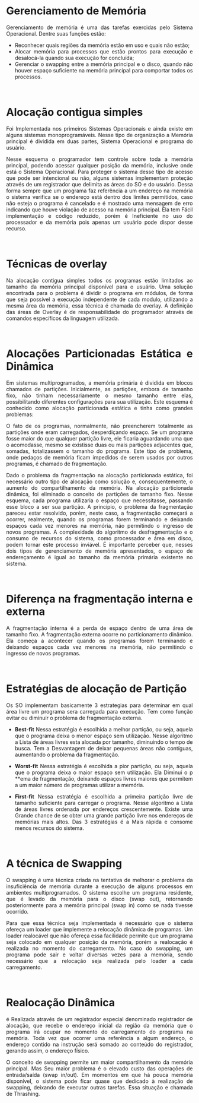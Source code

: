 <div align="justify">

<h1>Gerenciamento de Memória</h1>

Gerenciamento de memória é uma das tarefas exercidas pelo Sistema Operacional. Dentre suas funções estão:

- Reconhecer quais regiões da memória estão em uso e quais não estão;
- Alocar memória para processos que estão prontos para execução e desalocá-la quando sua execução for concluída;
- Gerenciar o swapping entre a memória principal e o disco, quando não houver espaço suficiente na memória principal para comportar todos os processos.

<br>

<h1>Alocação contigua simples</h1>

Foi Implementada nos primeiros Sistemas Operacionais e ainda existe em alguns sistemas monoprogramáveis.
Nesse tipo de organização a Memória principal é dividida em duas partes, Sistema Operacional e programa do usuário.

Nesse esquema o programador tem controle sobre toda a memória principal, podendo acessar qualquer posição da memória, inclusive onde está o Sistema Operacional. Para proteger o sistema desse tipo de acesso que pode ser intencional ou não, alguns sistemas implementam proteção através de um registrador que delimita as áreas do SO e do usuário. Dessa forma sempre que um programa faz referência a um endereço na memória o sistema verifica se o endereço está dentro dos limites permitidos, caso não esteja o programa é cancelado e é mostrado uma mensagem de erro indicando que houve violação de acesso na memória principal.
Ela tem Fácil implementação e código reduzido, porém é Ineficiente no uso do processador e da memória pois apenas um usuário pode dispor desse recurso.

<br>

<h1>Técnicas de overlay</h1>

Na alocação contigua simples todos os programas estão limitados ao tamanho da memória principal disponível para o usuário. Uma solução encontrada para o problema é dividir o programa em módulos, de forma que seja possível a execução independente de cada modulo, utilizando a mesma área da memória, essa técnica é chamada de overlay. A definição das áreas de Overlay é de responsabilidade do programador através de comandos específicos da linguagem utilizada.

<br>

<h1>Alocações Particionadas Estática e Dinâmica</h1>

Em sistemas multiprogramados, a memória primária é dividida em blocos chamados de partições. Inicialmente, as partições, embora de tamanho fixo, não tinham necessariamente o mesmo tamanho entre elas, possibilitando diferentes configurações para sua utilização. Este esquema é conhecido como alocação particionada estática e tinha como grandes problemas:

O fato de os programas, normalmente, não preencherem totalmente as partições onde eram carregados, desperdiçando espaço.
Se um programa fosse maior do que qualquer partição livre, ele ficaria aguardando uma que o acomodasse, mesmo se existisse duas ou mais partições adjacentes que, somadas, totalizassem o tamanho do programa. Este tipo de problema, onde pedaços de memória ficam impedidos de serem usados por outros programas, é chamado de fragmentação.

Dado o problema da fragmentação na alocação particionada estática, foi necessário outro tipo de alocação como solução e, consequentemente, o aumento do compartilhamento da memória. Na alocação particionada dinâmica, foi eliminado o conceito de partições de tamanho fixo. Nesse esquema, cada programa utilizaria o espaço que necessitasse, passando esse bloco a ser sua partição. A princípio, o problema da fragmentação pareceu estar resolvido, porém, neste caso, a fragmentação começará a ocorrer, realmente, quando os programas forem terminando e deixando espaços cada vez menores na memória, não permitindo o ingresso de novos programas. A complexidade do algoritmo de desfragmentação e o consumo de recursos do sistema, como processador e área em disco, podem tornar este processo inviável. É importante perceber que, nesses dois tipos de gerenciamento de memória apresentados, o espaço de endereçamento é igual ao tamanho da memória primária existente no sistema.

<br>

<h1>Diferença na fragmentação interna e externa</h1>

A fragmentação interna é a perda de espaço dentro de uma área de tamanho fixo.
A fragmentação externa ocorre no particionamento dinâmico. Ela começa a acontecer quando os programas forem terminando e deixando espaços cada vez menores na memória, não permitindo o ingresso de novos programas.

<br>

<h1>Estratégias de alocação de Partição</h1>

Os SO implementam basicamente 3 estrategias para determinar em qual área livre um programa sera carregada para execução. Tem como função evitar ou diminuir o problema de fragmentação externa.

- **Best-fit** Nessa estratégia é escolhida a melhor partição, ou seja, aquela que o programa deixa o menor espaço sem utilização. Nesse algoritmo a Lista de áreas livres esta alocada por tamanho, diminuindo o tempo de busca. Tem a Desvantagem de deixar pequenas áreas não contíguas, aumentando o problema da fragmentação.

- **Worst-fit** Nessa estratégia é escolhida a pior partição, ou seja, aquela que o programa deixa o maior espaço sem utilização. Ela Diminui o p \*\*ema de fragmentação, deixando espaços livres maiores que permitem a um maior número de programas utilizar a memória.

- **First-fit** Nessa estratégia é escolhida a primeira partição livre de tamanho suficiente para carregar o programa. Nesse algoritmo a Lista de áreas livres ordenada por endereços crescentemente. Existe uma Grande chance de se obter uma grande partição livre nos endereços de memórias mais altos. Das 3 estratégias é a Mais rápida e consome menos recursos do sistema.

<br>

<h1>A técnica de Swapping</h1>

O swapping é uma técnica criada na tentativa de melhorar o problema da insuficiência de memória durante a execução de alguns processos em ambientes multiprogramados. O sistema escolhe um programa residente, que é levado da memória para o disco (swap out), retornando posteriormente para a memória principal (swap in) como se nada tivesse ocorrido.

Para que essa técnica seja implementada é necessário que o sistema ofereça um loader que implemente a relocação dinâmica de programas. Um loader realocável que não ofereça essa facilidade permite que um programa seja colocado em qualquer posição da memória, porém a realocação é realizada no momento do carregamento.
No caso do swapping, um programa pode sair e voltar diversas vezes para a memória, sendo necessário que a relocação seja realizada pelo loader a cada carregamento.

<br>

<h1>Realocação Dinâmica</h1>

é Realizada através de um registrador especial denominado registrador de alocação, que recebe o endereço inicial da região da memória que o programa irá ocupar no momento do carregamento do programa na memória.
Toda vez que ocorrer uma referência a algum endereço, o endereço contido na instrução será somado ao conteúdo do registrador, gerando assim, o endereço físico.

O conceito de swapping permite um maior compartilhamento da memória
principal. Mas Seu maior problema é o elevado custo das operações de entrada/saída
(swap in/out). Em momentos em que há pouca memória disponível, o sistema
pode ficar quase que dedicado à realização de swapping, deixando de
executar outras tarefas. Essa situação e chamada de Thrashing.

#
